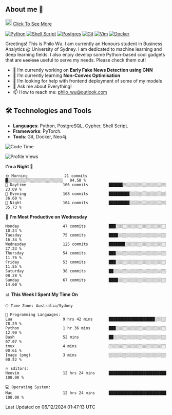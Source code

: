 ## About me 🤗

<a href="#"><img src="https://media.giphy.com/media/hvRJCLFzcasrR4ia7z/giphy.gif" width="20px" height="20px"></a> [Click To See More](https://codeboyphilo.github.io)

[![Python](https://img.shields.io/badge/python-3670A0?style=for-the-badge&logo=python&logoColor=ffdd54)](#)
[![Shell Script](https://img.shields.io/badge/shell_script-%23121011.svg?style=for-the-badge&logo=gnu-bash&logoColor=white)](#)
[![Postgres](https://img.shields.io/badge/postgres-%23316192.svg?style=for-the-badge&logo=postgresql&logoColor=white)](#)
[![Git](https://img.shields.io/badge/git-%23F05033.svg?style=for-the-badge&logo=git&logoColor=white)](#)
[![Vim](https://img.shields.io/badge/VIM-%2311AB00.svg?style=for-the-badge&logo=vim&logoColor=white)](#)
[![Docker](https://img.shields.io/badge/docker-%230db7ed.svg?style=for-the-badge&logo=docker&logoColor=white)](#)

Greetings! This is Philo Wu. I am currently an Honours student in Business Analytics \@ University of Sydney. I am dedicated to machine learning and deep learning fields. I also enjoy develop some Python-based cool gadgets that are ~~useless~~ useful to serve my needs. Please check them out!

- 🔭 I’m currently working on **Early Fake News Detection using GNN**
- 🌱 I’m currently learning **Non-Convex Optimisation**
- 🤔 I’m looking for help with frontend deployment of some of my models
- 💬 Ask me about Everything!
- 📫 How to reach me: philo_wu@outlook.com

## 🛠 Technologies and Tools
- **Languages**: Python, PostgreSQL, Cypher, Shell Script.
- **Frameworks**: PyTorch.
- **Tools**: Git, Docker, Neo4j.

<!--START_SECTION:waka-->
![Code Time](http://img.shields.io/badge/Code%20Time-629%20hrs%209%20mins-blue)

![Profile Views](http://img.shields.io/badge/Profile%20Views-2-blue)

**I'm a Night 🦉** 

```text
🌞 Morning                21 commits          █░░░░░░░░░░░░░░░░░░░░░░░░   04.58 % 
🌆 Daytime                106 commits         ██████░░░░░░░░░░░░░░░░░░░   23.09 % 
🌃 Evening                168 commits         █████████░░░░░░░░░░░░░░░░   36.60 % 
🌙 Night                  164 commits         █████████░░░░░░░░░░░░░░░░   35.73 % 
```
📅 **I'm Most Productive on Wednesday** 

```text
Monday                   47 commits          ███░░░░░░░░░░░░░░░░░░░░░░   10.24 % 
Tuesday                  75 commits          ████░░░░░░░░░░░░░░░░░░░░░   16.34 % 
Wednesday                125 commits         ███████░░░░░░░░░░░░░░░░░░   27.23 % 
Thursday                 54 commits          ███░░░░░░░░░░░░░░░░░░░░░░   11.76 % 
Friday                   53 commits          ███░░░░░░░░░░░░░░░░░░░░░░   11.55 % 
Saturday                 38 commits          ██░░░░░░░░░░░░░░░░░░░░░░░   08.28 % 
Sunday                   67 commits          ████░░░░░░░░░░░░░░░░░░░░░   14.60 % 
```


📊 **This Week I Spent My Time On** 

```text
🕑︎ Time Zone: Australia/Sydney

💬 Programming Languages: 
Lua                      9 hrs 42 mins       ████████████████████░░░░░   78.29 % 
Python                   1 hr 36 mins        ███░░░░░░░░░░░░░░░░░░░░░░   12.90 % 
Bash                     52 mins             ██░░░░░░░░░░░░░░░░░░░░░░░   07.07 % 
tmux                     4 mins              ░░░░░░░░░░░░░░░░░░░░░░░░░   00.61 % 
Image (png)              3 mins              ░░░░░░░░░░░░░░░░░░░░░░░░░   00.52 % 

🔥 Editors: 
Neovim                   12 hrs 24 mins      █████████████████████████   100.00 % 

💻 Operating System: 
Mac                      12 hrs 24 mins      █████████████████████████   100.00 % 
```


 Last Updated on 06/12/2024 01:47:13 UTC
<!--END_SECTION:waka-->
